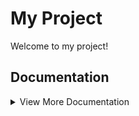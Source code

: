 # My Project

Welcome to my project!

## Documentation

<details>
  <summary>View More Documentation</summary>
  <ul>
    <li><a href="RIPESEED.md">Ripeseed Documentation</a></li>
    <li><a href="CONTRIBUTING.md">Contribution Guidelines</a></li>
    <li><a href="CODE_OF_CONDUCT.md">Code of Conduct</a></li>
    <li><a href="LICENSE.md">License</a></li>
    <li><a href="CHANGELOG.md">Changelog</a></li>
    <li><a href="SECURITY.md">Security Policy</a></li>
  </ul>
</details>
